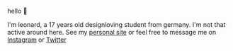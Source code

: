 hello 👋

I'm leonard, a 17 years old designloving student from germany. I'm not that active around here. See my [personal site](https://leoanrdgorges.com) or feel free to message me on [Instagram](https://instagram.com/leonardgor_) or [Twitter](https://twitter.com/leonardgorges)
<!--
**leonardgorges/leonardgorges** is a ✨ _special_ ✨ repository because its `README.md` (this file) appears on your GitHub profile.

Here are some ideas to get you started:

- 🔭 I’m currently working on ...
- 🌱 I’m currently learning ...
- 👯 I’m looking to collaborate on ...
- 🤔 I’m looking for help with ...
- 💬 Ask me about ...
- 📫 How to reach me: ...
- 😄 Pronouns: ...
- ⚡ Fun fact: ...
-->
